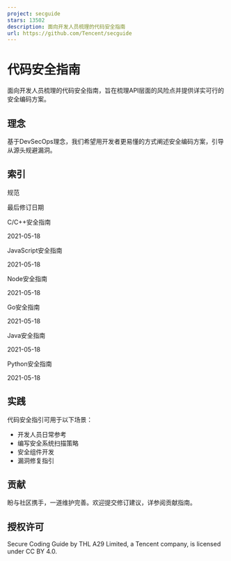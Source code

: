 ```yaml
---
project: secguide
stars: 13502
description: 面向开发人员梳理的代码安全指南
url: https://github.com/Tencent/secguide
---
```


代码安全指南
======

面向开发人员梳理的代码安全指南，旨在梳理API层面的风险点并提供详实可行的安全编码方案。

理念
--

基于DevSecOps理念，我们希望用开发者更易懂的方式阐述安全编码方案，引导从源头规避漏洞。

索引
--

规范

最后修订日期

C/C++安全指南

2021-05-18

JavaScript安全指南

2021-05-18

Node安全指南

2021-05-18

Go安全指南

2021-05-18

Java安全指南

2021-05-18

Python安全指南

2021-05-18

实践
--

代码安全指引可用于以下场景：

-   开发人员日常参考
-   编写安全系统扫描策略
-   安全组件开发
-   漏洞修复指引

贡献
--

盼与社区携手，一道维护完善。欢迎提交修订建议，详参阅贡献指南。

授权许可
----

Secure Coding Guide by THL A29 Limited, a Tencent company, is licensed under CC BY 4.0.
